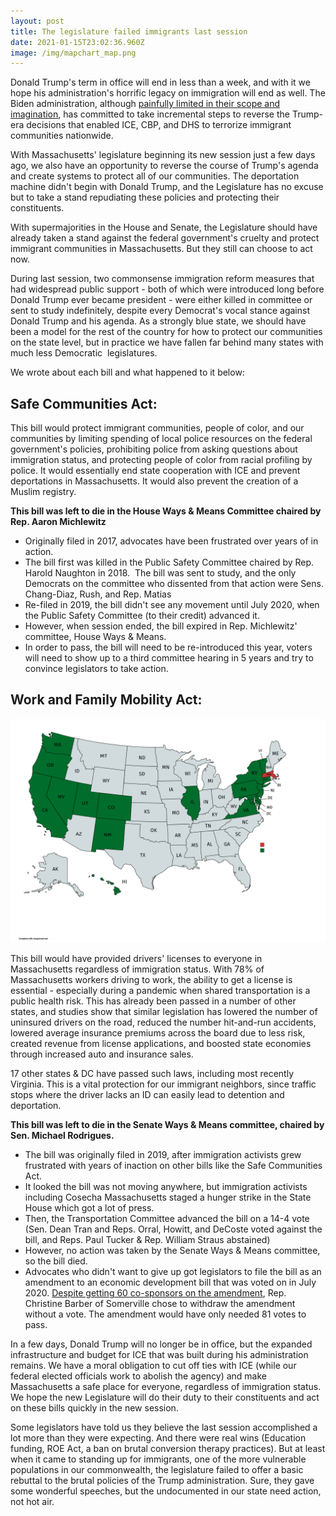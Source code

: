 ```yaml
---
layout: post
title: The legislature failed immigrants last session
date: 2021-01-15T23:02:36.960Z
image: /img/mapchart_map.png
---
```

Donald Trump's term in office will end in less than a week, and with it we hope his administration's horrific legacy on immigration will end as well. The Biden administration, although [painfully limited in their scope and imagination](https://www.npr.org/2020/12/13/944791054/on-immigration-activists-demands-may-exceed-biden-realities), has committed to take incremental steps to reverse the Trump-era decisions that enabled ICE, CBP, and DHS to terrorize immigrant communities nationwide.

With Massachusetts' legislature beginning its new session just a few days ago, we also have an opportunity to reverse the course of Trump's agenda and create systems to protect all of our communities. The deportation machine didn't begin with Donald Trump, and the Legislature has no excuse but to take a stand repudiating these policies and protecting their constituents.

With supermajorities in the House and Senate, the Legislature should have already taken a stand against the federal government's cruelty and protect immigrant communities in Massachusetts. But they still can choose to act now.

During last session, two commonsense immigration reform measures that had widespread public support - both of which were introduced long before Donald Trump ever became president - were either killed in committee or sent to study indefinitely, despite every Democrat's vocal stance against Donald Trump and his agenda. As a strongly blue state, we should have been a model for the rest of the country for how to protect our communities on the state level, but in practice we have fallen far behind many states with much less Democratic  legislatures.

We wrote about each bill and what happened to it below:

## Safe Communities Act:

This bill would protect immigrant communities, people of color, and our communities by limiting spending of local police resources on the federal government's policies, prohibiting police from asking questions about immigration status, and protecting people of color from racial profiling by police. It would essentially end state cooperation with ICE and prevent deportations in Massachusetts. It would also prevent the creation of a Muslim registry.

**This bill was left to die in the House Ways & Means Committee chaired by Rep. Aaron Michlewitz**

* Originally filed in 2017, advocates have been frustrated over years of in action.
* The bill first was killed in the Public Safety Committee chaired by Rep. Harold Naughton in 2018.  The bill was sent to study, and the only Democrats on the committee who dissented from that action were Sens. Chang-Diaz, Rush, and Rep. Matias
* Re-filed in 2019, the bill didn't see any movement until July 2020, when the Public Safety Committee (to their credit) advanced it.
* However, when session ended, the bill expired in Rep. Michlewitz' committee, House Ways & Means.
* In order to pass, the bill will need to be re-introduced this year, voters will need to show up to a third committee hearing in 5 years and try to convince legislators to take action.

## Work and Family Mobility Act:

![16 States & DC offer licenses to the undocumented](/img/mapchart_map.png "16 States & DC offer licenses to the undocumented")

This bill would have provided drivers' licenses to everyone in Massachusetts regardless of immigration status. With 78% of Massachusetts workers driving to work, the ability to get a license is essential - especially during a pandemic when shared transportation is a public health risk. This has already been passed in a number of other states, and studies show that similar legislation has lowered the number of uninsured drivers on the road, reduced the number hit-and-run accidents, lowered average insurance premiums across the board due to less risk, created revenue from license applications, and boosted state economies through increased auto and insurance sales.

17 other states & DC have passed such laws, including most recently Virginia. This is a vital protection for our immigrant neighbors, since traffic stops where the driver lacks an ID can easily lead to detention and deportation.

**This bill was left to die in the Senate Ways & Means committee, chaired by Sen. Michael Rodrigues.**

* The bill was originally filed in 2019, after immigration activists grew frustrated with years of inaction on other bills like the Safe Communities Act.
* It looked the bill was not moving anywhere, but immigration activists including Cosecha Massachusetts staged a hunger strike in the State House which got a lot of press.
* Then, the Transportation Committee advanced the bill on a 14-4 vote (Sen. Dean Tran and Reps. Orral, Howitt, and DeCoste voted against the bill, and Reps. Paul Tucker & Rep. William Straus abstained)
* However, no action was taken by the Senate Ways & Means committee, so the bill died.
* Advocates who didn't want to give up got legislators to file the bill as an amendment to an economic development bill that was voted on in July 2020. [Despite getting 60 co-sponsors on the amendment](https://malegislature.gov/Bills/GetAmendmentContent/191/H4879/261/House/Preview), Rep. Christine Barber of Somerville chose to withdraw the amendment without a vote. The amendment would have only needed 81 votes to pass.

In a few days, Donald Trump will no longer be in office, but the expanded infrastructure and budget for ICE that was built during his administration remains. We have a moral obligation to cut off ties with ICE (while our federal elected officials work to abolish the agency) and make Massachusetts a safe place for everyone, regardless of immigration status. We hope the new Legislature will do their duty to their constituents and act on these bills quickly in the new session.

Some legislators have told us they believe the last session accomplished a lot more than they were expecting. And there were real wins (Education funding, ROE Act, a ban on brutal conversion therapy practices). But at least when it came to standing up for immigrants, one of the more vulnerable populations in our commonwealth, the legislature failed to offer a basic rebuttal to the brutal policies of the Trump administration. Sure, they gave some wonderful speeches, but the undocumented in our state need action, not hot air.